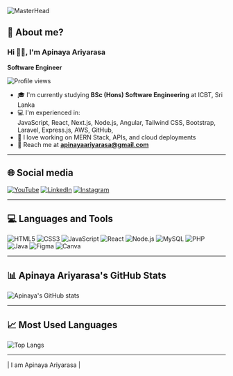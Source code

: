 ![MasterHead](https://your-banner-image-url-here.com/banner.png)

## 🤔 About me?

### Hi ✌🏽, I'm Apinaya Ariyarasa  
**Software Engineer**

![Profile views](https://komarev.com/ghpvc/?username=ApinayaAriyarasa&label=Profile%20views&color=0e75b6&style=flat)

- 🎓 I'm currently studying **BSc (Hons) Software Engineering** at ICBT, Sri Lanka  
- 💻 I'm experienced in:  
  JavaScript, React, Next.js, Node.js, Angular, Tailwind CSS, Bootstrap, Laravel, Express.js, AWS, GitHub,  
- 🧠 I love working on MERN Stack, APIs, and cloud deployments    
- 📮 Reach me at **apinayaariyarasa@gmail.com**

---

## 🌐 Social media  

[![YouTube](https://img.shields.io/badge/YouTube-FF0000?style=for-the-badge&logo=youtube&logoColor=white)]([https://youtube.com/yourchannel](https://www.youtube.com/@ApinayaAriyarasa))  
[![LinkedIn](https://img.shields.io/badge/LinkedIn-0077B5?style=for-the-badge&logo=linkedin&logoColor=white)]([https://linkedin.com/in/yourprofile](https://www.linkedin.com/in/apinaya-ariyarasa-736069287/))  
[![Instagram](https://img.shields.io/badge/Instagram-E4405F?style=for-the-badge&logo=instagram&logoColor=white)]([https://instagram.com/yourprofile](https://www.instagram.com/apinaya._ariyarasa?igsh=MWE2N2ltdWM5N3Q2Mw==))

---

## 💻 Languages and Tools

![HTML5](https://img.shields.io/badge/html5-%23E34F26.svg?style=for-the-badge&logo=html5&logoColor=white)
![CSS3](https://img.shields.io/badge/css3-%231572B6.svg?style=for-the-badge&logo=css3&logoColor=white)
![JavaScript](https://img.shields.io/badge/javascript-%23323330.svg?style=for-the-badge&logo=javascript&logoColor=%23F7DF1E)
![React](https://img.shields.io/badge/react-%2320232a.svg?style=for-the-badge&logo=react&logoColor=%2361DAFB)
![Node.js](https://img.shields.io/badge/node.js-6DA55F?style=for-the-badge&logo=node.js&logoColor=white)
![MySQL](https://img.shields.io/badge/mysql-%2300f.svg?style=for-the-badge&logo=mysql&logoColor=white)
![PHP](https://img.shields.io/badge/php-%23777BB4.svg?style=for-the-badge&logo=php&logoColor=white)
![Java](https://img.shields.io/badge/Java-%23ED8B00.svg?style=for-the-badge&logo=java&logoColor=white)
![Figma](https://img.shields.io/badge/figma-%23F24E1E.svg?style=for-the-badge&logo=figma&logoColor=white)
![Canva](https://img.shields.io/badge/canva-%2300C4CC.svg?style=for-the-badge&logo=canva&logoColor=white)

---

## 📊 Apinaya Ariyarasa's GitHub Stats

![Apinaya's GitHub stats](https://github-readme-stats.vercel.app/api?username=ApinayaAriyarasa&show_icons=true&theme=tokyonight)

---

## 📈 Most Used Languages

![Top Langs](https://github-readme-stats.vercel.app/api/top-langs/?username=ApinayaAriyarasa&layout=compact&theme=tokyonight)

---

| I am Apinaya Ariyarasa |
